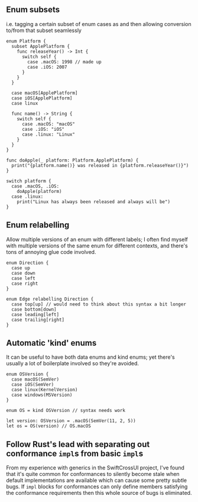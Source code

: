 ## Enum subsets

i.e. tagging a certain subset of enum cases as and then allowing conversion to/from that subset seamlessly

```
enum Platform {
  subset ApplePlatform {
    func releaseYear() -> Int {
      switch self {
        case .macOS: 1998 // made up
        case .iOS: 2007
      }
    }
  }

  case macOS[ApplePlatform]
  case iOS[ApplePlatform]
  case linux

  func name() -> String {
    switch self {
      case .macOS: "macOS"
      case .iOS: "iOS"
      case .linux: "Linux"
    }
  }
}

func doApple(_ platform: Platform.ApplePlatform) {
  print("{platform.name()} was released in {platform.releaseYear()}")
}

switch platform {
  case .macOS, .iOS:
    doApple(platform)
  case .linux:
    print("Linux has always been released and always will be")
}
```

## Enum relabelling

Allow multiple versions of an enum with different labels; I often find myself with multiple
versions of the same enum for different contexts, and there's tons of annoying glue code
involved.

```
enum Direction {
  case up
  case down
  case left
  case right
}

enum Edge relabelling Direction {
  case top[up] // would need to think about this syntax a bit longer
  case bottom[down]
  case leading[left]
  case trailing[right]
}
```

## Automatic 'kind' enums

It can be useful to have both data enums and kind enums; yet there's usually a lot of boilerplate involved so
they're avoided.

```
enum OSVersion {
  case macOS(SemVer)
  case iOS(SemVer)
  case linux(KernelVersion)
  case windows(MSVersion)
}

enum OS = kind OSVersion // syntax needs work

let version: OSVersion = .macOS(SemVer(11, 2, 5))
let os = OS(version) // OS.macOS
```

## Follow Rust's lead with separating out conformance `impl`s from basic `impl`s

From my experience with generics in the SwiftCrossUI project, I've found that it's quite common
for conformances to silently become stale when default implementations are available which can
cause some pretty subtle bugs. If `impl` blocks for conformances can only define members
satisfying the conformance requirements then this whole source of bugs is eliminated.
